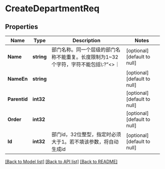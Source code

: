 # CreateDepartmentReq

## Properties
Name | Type | Description | Notes
------------ | ------------- | ------------- | -------------
**Name** | **string** | 部门名称。同一个层级的部门名称不能重复。长度限制为1~32个字符，字符不能包括\\:?”&lt;&gt;｜ | [optional] [default to null]
**NameEn** | **string** |  | [optional] [default to null]
**Parentid** | **int32** |  | [optional] [default to null]
**Order** | **int32** |  | [optional] [default to null]
**Id** | **int32** | 部门id，32位整型，指定时必须大于1。若不填该参数，将自动生成id | [optional] [default to null]

[[Back to Model list]](../README.md#documentation-for-models) [[Back to API list]](../README.md#documentation-for-api-endpoints) [[Back to README]](../README.md)


